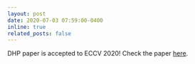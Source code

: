 ```yaml
---
layout: post
date: 2020-07-03 07:59:00-0400
inline: true
related_posts: false
---
```



DHP paper is accepted to ECCV 2020! Check the paper [here](https://arxiv.org/abs/2003.13683).